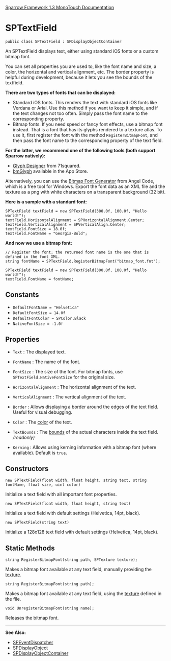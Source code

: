 [Sparrow Framework 1.3 MonoTouch Documentation](../index.md) 
# SPTextField

	public class SPTextField : SPDisplayObjectContainer
	
An SPTextField displays text, either using standard iOS fonts or a custom bitmap font.

You can set all properties you are used to, like the font name and size, a color, the horizontal and vertical alignment, etc. The border property is helpful during development, because it lets you see the bounds of the textfield.
 
**There are two types of fonts that can be displayed:**
 
 - Standard iOS fonts. This renders the text with standard iOS fonts like Verdana or Arial. Use this method if you want to keep it simple, and if the text changes not too often. Simply pass the font name to the corresponding property.
 - Bitmap fonts. If you need speed or fancy font effects, use a bitmap font instead. That is a font that has its glyphs rendered to a texture atlas. To use it, first register the font with the method `RegisterBitmapFont`, and then pass the font name to the corresponding property of the text field.
    
**For the latter, we recommend one of the following tools (both support Sparrow natively):**
 
 - [Glyph Designer](http://glyphdesigner.71squared.com) from 71squared. 
 - [bmGlyph](http://www.bmglyph.com) available in the App Store. 
  
Alternatively, you can use the [Bitmap Font Generator](http://www.angelcode.com/products/bmfont) from Angel Code, which is a free tool for Windows. Export the font data as an XML file and the texture as a png with white characters on a transparent background (32 bit). 
 
**Here is a sample with a standard font:**
 
	SPTextField textField = new SPTextField(300.0f, 100.0f, "Hello world!");
	textField.HorizontalAlignment = SPHorizontalAlignment.Center;
	textField.VerticalAlignment = SPVerticalAlign.Center;
	textField.FontSize = 18.0f;
	textField.FontName = "Georgia-Bold"; 
 
 **And now we use a bitmap font:**

	// Register the font; the returned font name is the one that is defined in the font XML.
	string fontName = SPTextField.RegisterBitmapFont("bitmap_font.fnt"); 
	
	SPTextField textField = new SPTextField(300.0f, 100.0f, "Hello world!");
	textField.FontName = fontName;
 
## Constants

 - `DefaultFontName = "Helvetica"`
 - `DefaultFontSize = 14.0f`
 - `DefaultFontColor = SPColor.Black`
 - `NativeFontSize = -1.0f` 
 
## Properties
 
 - `Text` : The displayed text.
 - `FontName` : The name of the font.
 - `FontSize` : The size of the font. For bitmap fonts, use `SPTextField.NativeFontSize` for the original size.

 - `HorizontalAlignment` : The horizontal alignment of the text.
 - `VerticalAlignment` : The vertical alignment of the text.
 - `Border` : Allows displaying a border around the edges of the text field. Useful for visual debugging.
 - `Color` : The [color](SPColor.md) of the text.
 - `TextBounds` : The [bounds](SPRectangle.md) of the actual characters inside the text field. */readonly)*
 - `Kerning` : Allows using kerning information with a bitmap font (where available). Default is `true`.
		 
## Constructors

	new SPTextField(float width, float height, string text, string fontName, float size, uint color)
	
Initialize a text field with all important font properties.

	new SPTextField(float width, float height, string text)

Initialize a text field with default settings (Helvetica, 14pt, black).

	new SPTextField(string text)

Initialize a 128x128 text field with default settings (Helvetica, 14pt, black).
 
## Static Methods

	string RegisterBitmapFont(string path, SPTexture texture);
		
Makes a bitmap font available at any text field, manually providing the [texture](SPTexture.md).

	string RegisterBitmapFont(string path);
		
Makes a bitmap font available at any text field, using the [texture](SPTexture.md) defined in the file.

	void UnregisterBitmapFont(string name);

Releases the bitmap font.

---

**See Also:**

 - [SPEventDispatcher](SPEventDispatcher.md)
 - [SPDisplayObject](SPDisplayObject.md)
 - [SPDisplayObjectContainer](SPDisplayObjectContainer.md)